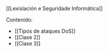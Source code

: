 [[Lexislación e Seguridade Informática]]

Contenido:
+ [[Tipos de ataques DoS]]
+ [[Clase 2]]
+ [[Clase 3]]